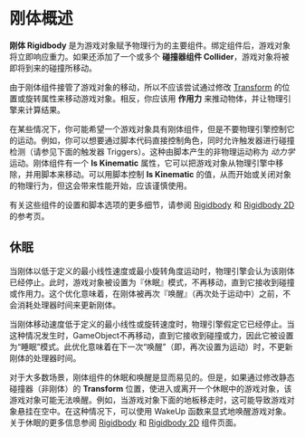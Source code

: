 <!-- > [Rigidbody overview](http://docs.unity3d.com/Manual/RigidbodiesOverview.html) -->

<!-- Unity Manual > Physics > Physics Overview > Rigidbody overview -->

<!-- # Rigidbody overview -->
# 刚体概述

<!-- A **Rigidbody** is the main component that enables physical behaviour for a GameObject. With a Rigidbody attached, the object will immediately respond to gravity. If one or more **Collider** components are also added, the GameObject is moved by incoming collisions. -->

**刚体 Rigidbody** 是为游戏对象赋予物理行为的主要组件。绑定组件后，游戏对象将立即响应重力。如果还添加了一个或多个 **碰撞器组件 Collider**，游戏对象将被即将到来的碰撞所移动。

<!-- Since a Rigidbody component takes over the movement of the GameObject it is attached to, you shouldn’t try to move it from a script by changing the [Transform](http://docs.unity3d.com/Manual/class-Transform.html) properties such as position and rotation. Instead, you should apply **forces** to push the GameObject and let the physics engine calculate the results. -->

由于刚体组件接管了游戏对象的移动，所以不应该尝试通过修改 [Transform](http://docs.unity3d.com/Manual/class-Transform.html) 的位置或旋转属性来移动游戏对象。相反，你应该用 **作用力** 来推动物体，并让物理引擎来计算结果。

<!-- There are some cases where you might want a GameObject to have a Rigidbody without having its motion controlled by the physics engine. For example, you may want to control your character directly from script code but still allow it to be detected by triggers (see _Triggers_ below). This kind of non-physical motion produced from a script is known as _kinematic_ motion. The Rigidbody component has a property called **Is Kinematic** which removes it from the control of the physics engine and allow it to be moved kinematically from a script. It is possible to change the value of **Is Kinematic** from a script to allow physics to be switched on and off for an object, but this comes with a performance overhead and should be used sparingly. -->

在某些情况下，你可能希望一个游戏对象具有刚体组件，但是不要物理引擎控制它的运动。例如，你可以想要通过脚本代码直接控制角色，同时允许触发器进行碰撞检测（请参见下面的触发器 Triggers）。这种由脚本产生的非物理运动称为 _动力学_ 运动。刚体组件有一个 **Is Kinematic** 属性，它可以把游戏对象从物理引擎中移除，并用脚本来移动。可以用脚本控制 **Is Kinematic** 的值，从而开始或关闭对象的物理行为，但这会带来性能开始，应该谨慎使用。

<!-- See the [Rigidbody](http://docs.unity3d.com/Manual/class-Rigidbody.html) and [Rigidbody 2D](http://docs.unity3d.com/Manual/class-Rigidbody2D.html) reference pages for further details about the settings and scripting options for these components. -->

有关这些组件的设置和脚本选项的更多细节，请参阅 [Rigidbody](http://docs.unity3d.com/Manual/class-Rigidbody.html) 和 [Rigidbody 2D](http://docs.unity3d.com/Manual/class-Rigidbody2D.html)  的参考页。

[Rigidbody]: http://docs.unity3d.com/Manual/class-Rigidbody.html
[Rigidbody 2D]: http://docs.unity3d.com/Manual/class-Rigidbody2D.html

<!-- ## Sleeping -->
## 休眠

<!-- When a Rigidbody is moving slower than a defined minimum linear or rotational speed, the physics engine assumes it has come to a halt. When this happens, the GameObject does not move again until it receives a collision or force, and so it is set to “sleeping” mode. This optimisation means that no processor time is spent updating the Rigidbody until the next time it is “awoken” (that is, set in motion again). -->

当刚体以低于定义的最小线性速度或最小旋转角度运动时，物理引擎会认为该刚体已经停止。此时，游戏对象被设置为『休眠』模式，不再移动，直到它接收到碰撞或作用力。这个优化意味着，在刚体被再次『唤醒』（再次处于运动中）之前，不会消耗处理器时间来更新刚体。

当刚体移动速度低于定义的最小线性或旋转速度时，物理引擎假定它已经停止。当这种情况发生时，GameObject不再移动，直到它接收到碰撞或力，因此它被设置为“睡眠”模式。此优化意味着在下一次“唤醒”（即，再次设置为运动）时，不更新刚体的处理器时间。

<!-- For most purposes, the sleeping and waking of a Rigidbody component happens transparently. However, a GameObject might fail to wake up if a Static Collider (that is, one without a Rigidbody) is moved into it or away from it by modifying the **Transform** position. This might result, say, in the Rigidbody GameObject hanging in the air when the floor has been moved out from beneath it. In cases like this, the GameObject can be woken explicitly using the WakeUp function. See the [Rigidbody](http://docs.unity3d.com/Manual/class-Rigidbody.html) and [Rigidbody 2D](http://docs.unity3d.com/Manual/class-Rigidbody2D.html) component pages for more information about sleeping. -->

对于大多数场景，刚体组件的休眠和唤醒是显而易见的。但是，如果通过修改静态碰撞器（非刚体）的 **Transform** 位置，使进入或离开一个休眠中的游戏对象，该游戏对象可能无法唤醒。例如，当游戏对象下面的地板移走时，这可能导致游戏对象悬挂在空中。在这种情况下，可以使用 WakeUp 函数来显式地唤醒游戏对象。关于休眠的更多信息参阅 [Rigidbody] 和 [Rigidbody 2D] 组件页面。

[Rigidbody]: http://docs.unity3d.com/Manual/class-Rigidbody.html
[Rigidbody 2D]: http://docs.unity3d.com/Manual/class-Rigidbody2D.html
